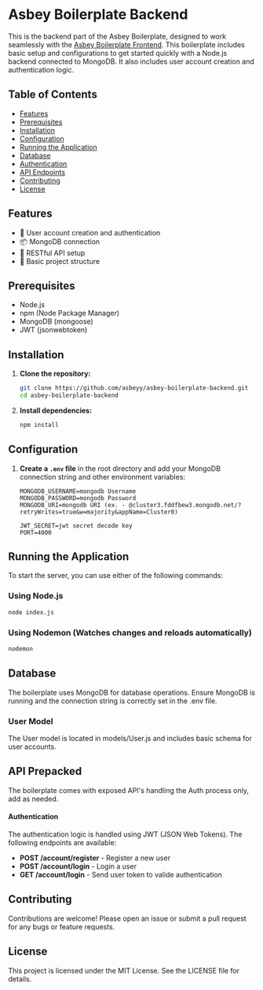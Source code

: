 # Asbey Boilerplate Backend

This is the backend part of the Asbey Boilerplate, designed to work seamlessly with the [Asbey Boilerplate Frontend](https://github.com/yourusername/asbey-boilerplate-frontend). This boilerplate includes basic setup and configurations to get started quickly with a Node.js backend connected to MongoDB. It also includes user account creation and authentication logic.

## Table of Contents
- [Features](#features)
- [Prerequisites](#prerequisites)
- [Installation](#installation)
- [Configuration](#configuration)
- [Running the Application](#running-the-application)
- [Database](#database)
- [Authentication](#authentication)
- [API Endpoints](#api-prepacked)
- [Contributing](#contributing)
- [License](#license)

## Features
- 🚀 User account creation and authentication
- 📦 MongoDB connection
- 🔧 RESTful API setup
- 📂 Basic project structure

## Prerequisites
- Node.js
- npm (Node Package Manager)
- MongoDB (mongoose)
- JWT (jsonwebtoken)


## Installation
1. **Clone the repository:**
    ```bash
    git clone https://github.com/asbeyy/asbey-boilerplate-backend.git
    cd asbey-boilerplate-backend
    ```


2. **Install dependencies:**
    ```bash
    npm install
    ```


## Configuration
1. **Create a `.env` file** in the root directory and add your MongoDB connection string and other environment variables:
    ```plaintext
    MONGODB_USERNAME=mongodb Username
    MONGODB_PASSWORD=mongodb Password
    MONGODB_URI=mongodb URI (ex. - @cluster3.fddfbew3.mongodb.net/?retryWrites=true&w=majority&appName=Cluster0)

    JWT_SECRET=jwt secret decode key
    PORT=4000
    ```


## Running the Application
To start the server, you can use either of the following commands:
### Using Node.js
```bash
node index.js
```
### Using Nodemon (Watches changes and reloads automatically)
```bash
nodemon 
```


## Database
The boilerplate uses MongoDB for database operations. Ensure MongoDB is running and the connection string is correctly set in the .env file.
### User Model
The User model is located in models/User.js and includes basic schema for user accounts.


## API Prepacked
The boilerplate comes with exposed API's handling the Auth process only, add as needed.
#### Authentication
The authentication logic is handled using JWT (JSON Web Tokens). The following endpoints are available:

- **POST /account/register** - Register a new user
- **POST /account/login** - Login a user
- **GET /account/login** - Send user token to valide authentication



## Contributing
Contributions are welcome! Please open an issue or submit a pull request for any bugs or feature requests.

## License
This project is licensed under the MIT License. See the LICENSE file for details.